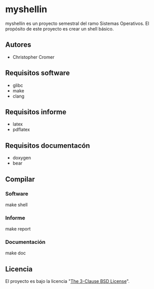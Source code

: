 # myshellin
myshellin es un proyecto semestral del ramo Sistemas Operativos. El propósito de este proyecto es crear un shell básico.

## Autores
- Christopher Cromer

## Requisitos software
- glibc
- make
- clang

## Requisitos informe
- latex
- pdflatex

## Requisitos documentacón
- doxygen
- bear

## Compilar

### Software
make shell

### Informe
make report

### Documentación
make doc

## Licencia
El proyecto es bajo la licencia "[The 3-Clause BSD License](LICENSE)".

